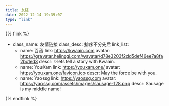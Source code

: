 ```yaml
---
title: 友链
date: 2022-12-14 19:39:07
type: "link"
---
```

{% flink %}
- class_name: 友情链接
  class_desc: 排序不分先后
  link_list:
    - name: 百音
      link: https://kwaain.com
      avatar: https://gravatar.helingqi.com/wavatar/d78e3203f2dd5def46ee7a8fa2bc1ed3
      descr: ✨lets tell a story with Kwaain.
    - name: YouXam
      link: https://youxam.one/
      avatar: https://youxam.one/favicon.ico
      descr: May the force be with you.
    - name: Yaossg
      link: https://yaossg.com
      avatar: https://yaossg.com/assets/images/sausage-128.png
      descr: Sausage is my middle name!

{% endflink %}